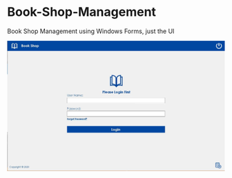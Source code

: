 # Book-Shop-Management
Book Shop Management using Windows Forms, just the UI


![Image project](https://raw.githubusercontent.com/DaniFTT/Book-Shop-Management/main/BookshopManagement/assets/img/login-image.jpg?token=APJREVRS4RA5OJCTD5HO7D3ADST6S)
